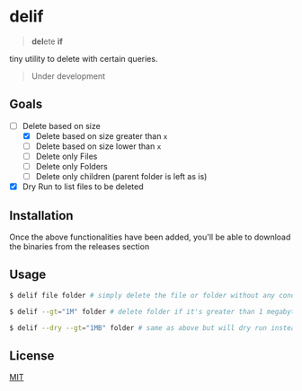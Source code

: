 # delif 

> **del**ete **if**

tiny utility to delete with certain queries. 

> Under development 

## Goals
- [ ] Delete based on size 
	- [x] Delete based on size greater than `x`
	- [ ] Delete based on size lower than `x`
	- [ ] Delete only Files
	- [ ] Delete only Folders
	- [ ] Delete only children (parent folder is left as is)
- [x] Dry Run to list files to be deleted

## Installation 

Once the above functionalities have been added, you'll be able to download the binaries from the releases section

## Usage

```sh
$ delif file folder # simply delete the file or folder without any conditions

$ delif --gt="1M" folder # delete folder if it's greater than 1 megabyte

$ delif --dry --gt="1MB" folder # same as above but will dry run instead of actually deleting stuff
```


## License
[MIT](/license)
